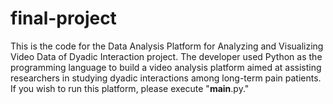 # final-project
This is the code for the Data Analysis Platform for Analyzing and Visualizing Video Data of Dyadic Interaction project. 
The developer used Python as the programming language to build a video analysis platform aimed at assisting researchers in studying dyadic interactions among long-term pain patients. 
If you wish to run this platform, please execute "__main__.py."
